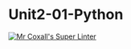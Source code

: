 # Unit2-01-Python
[![Mr Coxall's Super Linter](https://github.com/ICS3U-Programming-KevinC/Unit2-01-Python/workflows/Mr%20Coxall's%20Super%20Linter/badge.svg)](https://github.com/ICS3U-Programming-KevinC/Unit2-01-Python/actions/)
